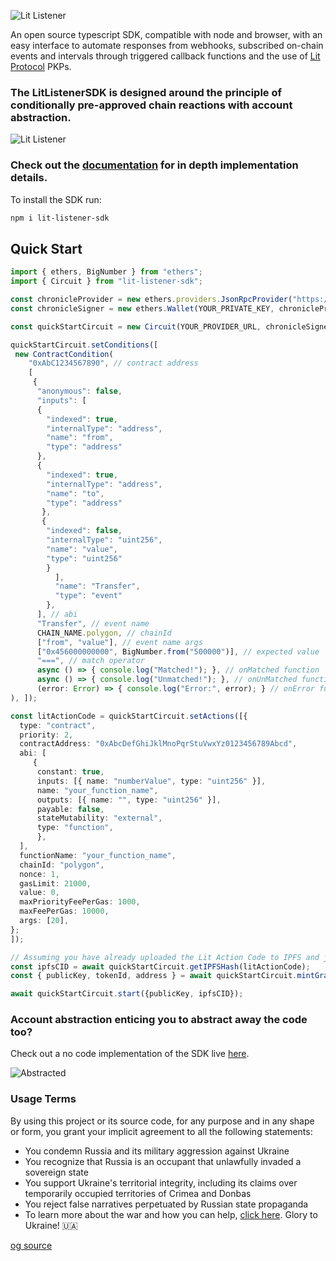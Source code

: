 ![Lit Listener](https://chromadin.infura-ipfs.io/ipfs/QmVt1J27ZQHYRTFFggEFnMx4WXqk6mWwiNE9V4dcztPMk6)

An open source typescript SDK, compatible with node and browser, with an easy interface to automate responses from webhooks, subscribed on-chain events and intervals through triggered callback functions and the use of [Lit Protocol](https://litprotocol.com) PKPs.

### The **LitListenerSDK** is designed around the principle of conditionally pre-approved chain reactions with account abstraction.

![Lit Listener](https://chromadin.infura-ipfs.io/ipfs/Qmdmr63FxiEm4AAxv6kmPK5PvEPMNNxS2KLzkCQdcbkFHr)

### Check out the [documentation](https://docs.irrevocable.dev) for in depth implementation details.

To install the SDK run:

```bash
npm i lit-listener-sdk
```

## Quick Start

```typescript
import { ethers, BigNumber } from "ethers";
import { Circuit } from "lit-listener-sdk";

const chronicleProvider = new ethers.providers.JsonRpcProvider("https://chain-rpc.litprotocol.com/http", 175177);
const chronicleSigner = new ethers.Wallet(YOUR_PRIVATE_KEY, chronicleProvider);

const quickStartCircuit = new Circuit(YOUR_PROVIDER_URL, chronicleSigner);

quickStartCircuit.setConditions([
 new ContractCondition(
    "0xAbC1234567890", // contract address
    [
     {
      "anonymous": false,
      "inputs": [
      {
        "indexed": true,
        "internalType": "address",
        "name": "from",
        "type": "address"
      },
      {
        "indexed": true,
        "internalType": "address",
        "name": "to",
        "type": "address"
       },
       {
        "indexed": false,
        "internalType": "uint256",
        "name": "value",
        "type": "uint256"
        }
          ],
          "name": "Transfer",
          "type": "event"
        },
      ], // abi
      "Transfer", // event name
      CHAIN_NAME.polygon, // chainId
      ["from", "value"], // event name args
      ["0x456000000000", BigNumber.from("500000")], // expected value
      "===", // match operator
      async () => { console.log("Matched!"); }, // onMatched function
      async () => { console.log("Unmatched!"); }, // onUnMatched function
      (error: Error) => { console.log("Error:", error); } // onError function,
), ]);

const litActionCode = quickStartCircuit.setActions([{
  type: "contract",
  priority: 2,
  contractAddress: "0xAbcDefGhiJklMnoPqrStuVwxYz0123456789Abcd",
  abi: [
     {
      constant: true,
      inputs: [{ name: "numberValue", type: "uint256" }],
      name: "your_function_name",
      outputs: [{ name: "", type: "uint256" }],
      payable: false,
      stateMutability: "external",
      type: "function",
      },
  ],
  functionName: "your_function_name",
  chainId: "polygon",
  nonce: 1,
  gasLimit: 21000,
  value: 0,
  maxPriorityFeePerGas: 1000,
  maxFeePerGas: 10000,
  args: [20],
};
]);

// Assuming you have already uploaded the Lit Action Code to IPFS and just need to retrive the hash
const ipfsCID = await quickStartCircuit.getIPFSHash(litActionCode);
const { publicKey, tokenId, address } = await quickStartCircuit.mintGrantBurnPKP(ipfsCID);

await quickStartCircuit.start({publicKey, ipfsCID});
```

### Account abstraction enticing you to abstract away the code too?

Check out a no code implementation of the SDK live [here](https://listener.irrevocable.dev).

![Abstracted](https://chromadin.infura-ipfs.io/ipfs/QmfMuhWVsCvRs6fAgWuL3yS7mNhqeasNLFQEr8cEbRfA9n)

### Usage Terms

By using this project or its source code, for any purpose and in any shape or form, you grant your implicit agreement to all the following statements:

- You condemn Russia and its military aggression against Ukraine
- You recognize that Russia is an occupant that unlawfully invaded a sovereign state
- You support Ukraine's territorial integrity, including its claims over temporarily occupied territories of Crimea and Donbas
- You reject false narratives perpetuated by Russian state propaganda
- To learn more about the war and how you can help, [click here](https://tyrrrz.me/ukraine). Glory to Ukraine! 🇺🇦

[og source](https://github.com/Tyrrrz/DiscordChatExporter)